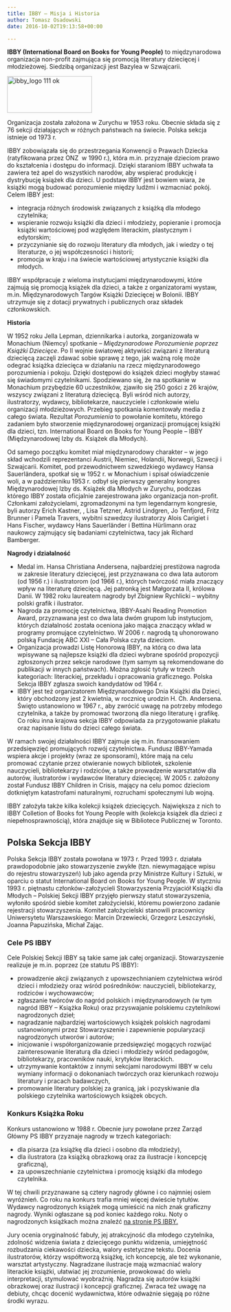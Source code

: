 ```yaml
---
title: IBBY – Misja i Historia
author: Tomasz Osadowski
date: 2016-10-02T19:13:58+00:00

---
```


**IBBY (International Board on Books for Young People)** to międzynarodowa organizacja non-profit zajmująca się promocją literatury dziecięcej i młodzieżowej. Siedzibą organizacji jest Bazylea w Szwajcarii.

<img class="alignnone size-full wp-image-2799" src="http://www.ibby.pl/wp-content/uploads/2016/03/ibby_logo-111-ok-1.png" alt="ibby_logo 111 ok" width="197" height="85" srcset="http://www.ibby.pl/wp-content/uploads/2016/03/ibby_logo-111-ok-1.png 197w, http://www.ibby.pl/wp-content/uploads/2016/03/ibby_logo-111-ok-1-150x65.png 150w" sizes="(max-width: 197px) 100vw, 197px" />

Organizacja została założona w Zurychu w 1953 roku. Obecnie składa się z 76 sekcji działających w różnych państwach na świecie. Polska sekcja istnieje od 1973 r.

IBBY zobowiązała się do przestrzegania Konwencji o Prawach Dziecka (ratyfikowana przez ONZ  w 1990 r.), która m.in. przyznaje dzieciom prawo do kształcenia i dostępu do informacji. Dzięki staraniom IBBY uchwała ta zawiera też apel do wszystkich narodów, aby wspierać produkcję i dystrybucję książek dla dzieci. U podstaw IBBY jest bowiem wiara, że książki mogą budować porozumienie między ludźmi i wzmacniać pokój. Celem IBBY jest:

  * integracja różnych środowisk związanych z książką dla młodego czytelnika;
  * wspieranie rozwoju książki dla dzieci i młodzieży, popieranie i promocja książki wartościowej pod względem literackim, plastycznym i edytorskim;
  * przyczynianie się do rozwoju literatury dla młodych, jak i wiedzy o tej literaturze, o jej współczesności i historii;
  * promocja w kraju i na świecie wartościowej artystycznie książki dla młodych.

IBBY współpracuje z wieloma instytucjami międzynarodowymi, które zajmują się promocją książek dla dzieci, a także z organizatorami wystaw, m.in. Międzynarodowych Targów Książki Dziecięcej w Bolonii. IBBY utrzymuje się z dotacji prywatnych i publicznych oraz składek członkowskich.

**Historia**

W 1952 roku Jella Lepman, dziennikarka i autorka, zorganizowała w Monachium (Niemcy) spotkanie &#8211; _Międzynarodowe Porozumienie poprzez Książki Dziecięce_. Po II wojnie światowej aktywiści związani z literaturą dziecięcą zaczęli zdawać sobie sprawę z tego, jak ważną rolę może odegrać książka dziecięca w działaniu na rzecz międzynarodowego porozumienia i pokoju. Dzięki dostępowi do książek dzieci mogłyby stawać się świadomymi czytelnikami. Spodziewano się, że na spotkanie w Monachium przybędzie 60 uczestników, zjawiło się 250 gości z 26 krajów, wszyscy związani z literaturą dziecięcą. Byli wśród nich autorzy, ilustratorzy, wydawcy, bibliotekarze, nauczyciele i członkowie wielu organizacji młodzieżowych. Przebieg spotkania komentowały media z całego świata. Rezultat _Porozumienia_ to powołanie komitetu, którego zadaniem było stworzenie międzynarodowej organizacji promującej książki dla dzieci, tzn. International Board on Books for Young People – IBBY (Międzynarodowej Izby ds. Książek dla Młodych).

Od samego początku komitet miał międzynarodowy charakter – w jego skład wchodzili reprezentanci Austrii, Niemiec, Holandii, Norwegii, Szwecji i Szwajcarii. Komitet, pod przewodnictwem szwedzkiego wydawcy Hansa Sauerländera, spotkał się w 1952 r. w Monachium i spisał oświadczenie woli, a w październiku 1953 r. odbył się pierwszy generalny kongres Międzynarodowej Izby ds. Książek dla Młodych w Zurychu, podczas którego IBBY została oficjalnie zarejestrowana jako organizacja non-profit. Członkami założycielami, zgromadzonymi na tym legendarnym kongresie, byli autorzy Erich Kastner, [,][1] Lisa Tetzner, Astrid Lindgren, Jo Tenfjord, Fritz Brunner i Pamela Travers, wybitni szwedzcy ilustratorzy Alois Carigiet i Hans Fischer, wydawcy Hans Sauerländer i Bettina Hürlimann oraz naukowcy zajmujący się badaniami czytelnictwa, tacy jak Richard Bamberger.

**Nagrody i działalność**

  * Medal im. Hansa Christiana Andersena, najbardziej prestiżowa nagroda w zakresie literatury dziecięcej, jest przyznawana co dwa lata autorom (od 1956 r.) i ilustratorom (od 1966 r.), których twórczość miała znaczący wpływ na literaturę dziecięcą. Jej patronką jest Małgorzata II, królowa Danii. W 1982 roku laureatem nagrody był Zbigniew Rychlicki – wybitny polski grafik i ilustrator.
  * Nagroda za promocję czytelnictwa, IBBY-Asahi Reading Promotion Award, przyznawana jest co dwa lata dwóm grupom lub instytucjom, których działalność została oceniona jako mająca znaczący wkład w programy promujące czytelnictwo. W 2006 r. nagrodą tą uhonorowano polską Fundację ABC XXI &#8211; Cała Polska czyta dzieciom.
  * Organizacja prowadzi Listę Honorową IBBY, na którą co dwa lata wpisywane są najlepsze książki dla dzieci wybrane spośród propozycji zgłoszonych przez sekcje narodowe (tym samym są rekomendowane do publikacji w innych państwach). Można zgłosić tytuły w trzech kategoriach: literackiej, przekładu i opracowania graficznego. Polska Sekcja IBBY zgłasza swoich kandydatów od 1964 r.
  * IBBY jest też organizatorem Międzynarodowego Dnia Książki dla Dzieci, który obchodzony jest 2 kwietnia, w rocznicę urodzin H. Ch. Andersena. Święto ustanowiono w 1967 r., aby zwrócić uwagę na potrzeby młodego czytelnika, a także by promować tworzoną dla niego literaturę i grafikę. Co roku inna krajowa sekcja IBBY odpowiada za przygotowanie plakatu oraz napisanie listu do dzieci całego świata.

W ramach swojej działalności IBBY zajmuje się m.in. finansowaniem przedsięwzięć promujących rozwój czytelnictwa. Fundusz IBBY-Yamada wspiera akcje i projekty (wraz ze sponsorami), które mają na celu promować czytanie przez otwieranie nowych bibliotek, szkolenie nauczycieli, bibliotekarzy i rodziców, a także prowadzenie warsztatów dla autorów, ilustratorów i wydawców literatury dziecięcej. W 2005 r. założony został Fundusz IBBY Children in Crisis, mający na celu pomoc dzieciom dotkniętym katastrofami naturalnymi, rozruchami społecznymi lub wojną.

IBBY założyła także kilka kolekcji książek dziecięcych. Największa z nich to IBBY Colletion of Books fot Young People with (kolekcja książek dla dzieci z niepełnosprawnością), która znajduje się w Bibliotece Publicznej w Toronto.

## Polska Sekcja IBBY

Polska Sekcja IBBY została powołana w 1973 r. Przed 1993 r. działała prawdopodobnie jako stowarzyszenie zwykłe (tzn. niewymagające wpisu do rejestru stowarzyszeń) lub jako agenda przy Ministrze Kultury i Sztuki, w oparciu o statut International Board on Books for Young People. W styczniu 1993 r. piętnastu członków-założycieli Stowarzyszenia Przyjaciół Książki dla Młodych &#8211; Polskiej Sekcji IBBY przyjęło pierwszy statut stowarzyszenia, wyłoniło spośród siebie komitet założycielski, któremu powierzono zadanie rejestracji stowarzyszenia. Komitet założycielski stanowili pracownicy Uniwersytetu Warszawskiego: Marcin Drzewiecki, Grzegorz Leszczyński, Joanna Papuzińska, Michał Zając.

### Cele PS IBBY

Cele Polskiej Sekcji IBBY są takie same jak całej organizacji. Stowarzyszenie realizuje je m.in. poprzez (ze statutu PS IBBY):

  * prowadzenie akcji związanych z upowszechnianiem czytelnictwa wśród dzieci i młodzieży oraz wśród pośredników: nauczycieli, bibliotekarzy, rodziców i wychowawców;
  * zgłaszanie twórców do nagród polskich i międzynarodowych (w tym nagród IBBY &#8211; Książka Roku) oraz przyswajanie polskiemu czytelnikowi nagrodzonych dzieł;
  * nagradzanie najbardziej wartościowych książek polskich nagrodami ustanowionymi przez Stowarzyszenie i zapewnienie popularyzacji nagrodzonych utworów i autorów;
  * inicjowanie i współorganizowanie przedsięwzięć mogących rozwijać zainteresowanie literaturą dla dzieci i młodzieży wśród pedagogów, bibliotekarzy, pracowników nauki, krytyków literackich.
  * utrzymywanie kontaktów z innymi sekcjami narodowymi IBBY w celu wymiany informacji o dokonaniach twórczych oraz kierunkach rozwoju literatury i pracach badawczych,
  * promowanie literatury polskiej za granicą, jak i pozyskiwanie dla polskiego czytelnika wartościowych książek obcych.

### Konkurs Książka Roku

Konkurs ustanowiono w 1988 r. Obecnie jury powołane przez Zarząd Główny PS IBBY przyznaje nagrody w trzech kategoriach:

  * dla pisarza (za książkę dla dzieci i osobno dla młodzieży),
  * dla ilustratora (za książką obrazkową oraz za ilustracje i koncepcję graficzną),
  * za upowszechnianie czytelnictwa i promocję książki dla młodego czytelnika.

W tej chwili przyznawane są cztery nagrody główne i co najmniej osiem wyróżnień. Co roku na konkurs trafia mniej więcej dwieście tytułów. Wydawcy nagrodzonych książek mogą umieścić na nich znak graficzny nagrody. Wyniki ogłaszane są pod koniec każdego roku. Noty o nagrodzonych książkach można znaleźć [na stronie PS IBBY.][2]

Jury ocenia oryginalność fabuły, jej atrakcyjność dla młodego czytelnika, zdolność widzenia świata z dziecięcego punktu widzenia, umiejętność rozbudzania ciekawości dziecka, walory estetyczne tekstu. Docenia ilustratorów, którzy współtworzą książkę, ich koncepcję, ale też wykonanie, warsztat artystyczny. Nagradzane ilustracje mają wzmacniać walory literackie książki, ułatwiać jej zrozumienie, prowokować do wielu interpretacji, stymulować wyobraźnię. Nagradza się autorów książki obrazkowej oraz ilustracji i koncepcji graficznej. Zwraca też uwagę na debiuty, chcąc docenić wydawnictwa, które odważnie sięgają po różne środki wyrazu.

 [1]: https://pl.wikipedia.org/wiki/Erich_K%C3%A4stner
 [2]: http://www.ibby.pl/?page_id=221
